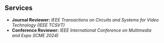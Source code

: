 ## Services
- **Journal Reviewer:** *IEEE Transactions on Circuits and Systems for Video Technology (IEEE TCSVT)*
- **Conference Reviewer:** *IEEE International Conference on Multimedia and Expo (ICME 2024)*

